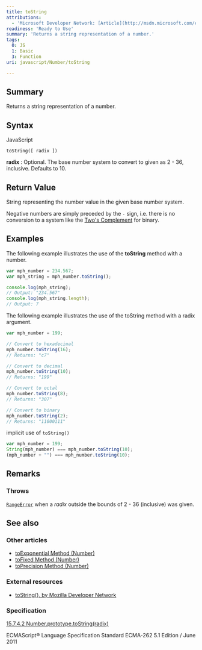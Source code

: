 ```yaml
---
title: toString
attributions:
  - 'Microsoft Developer Network: [Article](http://msdn.microsoft.com/en-us/library/ie/jj159596(v=vs.94).aspx)'
readiness: 'Ready to Use'
summary: 'Returns a string representation of a number.'
tags:
  0: JS
  1: Basic
  3: Function
uri: javascript/Number/toString

---
```

## <span>Summary</span>

Returns a string representation of a number.

## <span>Syntax</span>

<span class="language">JavaScript</span>

    toString([ radix ])

**radix**
:   Optional. The base number system to convert to given as 2 - 36, inclusive. Defaults to 10.

## <span>Return Value</span>

String representing the number value in the given base number system.

Negative numbers are simply preceded by the `-` sign, i.e. there is no conversion to a system like the [Two's Complement](http://en.wikipedia.org/wiki/Two%27s_complement) for binary.

## <span>Examples</span>

The following example illustrates the use of the **toString** method with a number.

``` js
var mph_number = 234.567;
var mph_string = mph_number.toString();

console.log(mph_string);
// Output: "234.567"
console.log(mph_string.length);
// Output: 7
```

The following example illustrates the use of the toString method with a radix argument.

``` js
var mph_number = 199;

// Convert to hexadecimal
mph_number.toString(16);
// Returns: "c7"

// Convert to decimal
mph_number.toString(10);
// Returns: "199"

// Convert to octal
mph_number.toString(8);
// Returns: "307"

// Convert to binary
mph_number.toString(2);
// Returns: "11000111"
```

implicit use of `toString()`

``` js
var mph_number = 199;
String(mph_number) === mph_number.toString(10);
(mph_number + "") === mph_number.toString(10);
```

## <span>Remarks</span>

### <span>Throws</span>

[`RangeError`](/javascript/Error) when a *radix* outside the bounds of 2 - 36 (inclusive) was given.

## <span>See also</span>

### <span>Other articles</span>

-   [toExponential Method (Number)](/javascript/Number/toExponential)
-   [toFixed Method (Number)](/javascript/Number/toFixed)
-   [toPrecision Method (Number)](/javascript/Number/toPrecision)

### <span>External resources</span>

-   [toString(), by Mozilla Developer Network](https://developer.mozilla.org/en-US/docs/Web/JavaScript/Reference/Global_Objects/Number/toString)

### <span>Specification</span>

[15.7.4.2 Number.prototype.toString(radix)](http://www.ecma-international.org/ecma-262/5.1/#sec-15.7.4.2)

ECMAScript® Language Specification Standard ECMA-262 5.1 Edition / June 2011

